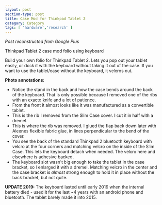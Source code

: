 ```yaml
---
layout: post
section-type: post
title: Case Mod for Thinkpad Tablet 2
category: Category
tags: [ 'hardware','research' ]
---
```

<!-- Place this tag in your head or just before your close body tag. -->
<!-- <script type="text/javascript" src="https://apis.google.com/js/plusone.js"></script> -->

<!-- Place this tag where you want the widget to render. -->
<!-- <div class="g-post" data-href="https://plus.google.com/115988942600478124988/posts/Drz3A1AdfEM"></div> -->

*Post reconstructed from Google Plus*

Thinkpad Tablet 2 case mod folio using keyboard

Build your own folio for Thinkpad Tablet 2. Lets you pop out your tablet easily, or dock it with the keyboard without taking it out of the case. If you want to use the tablet/case without the keyboard, it velcros out.

<script src="https://cdn.jsdelivr.net/npm/publicalbum@latest/dist/pa-embed-player.min.js" async></script>
<div class="pa-embed-player" style="width:100%; height:480px; display:none;"
  data-link="https://photos.app.goo.gl/5YkeiHcr6mCM4Ck16"
  data-title="Thinkpad Tablet 2 DIY Folio"
  data-description="6 new photos · Album by Andrew Olney">
  <img data-src="https://lh3.googleusercontent.com/JX2_-RQgYJE5MULJgqEvv3txEAFr_2Im5BPUlda7TxQ_6zcScJuappR8Ud9nbHw7s_EmL8GuL1HbMrX3Q-or2cfsWNrc1r5XSU1zXMDvEofN5e2iyOQ6hBeeKb7Y1kvKi8Z8rMIzeDY=w1920-h1080" src="" alt="" />
  <img data-src="https://lh3.googleusercontent.com/RmlooSVKkL_jITaSCFJpa75tf3wKzmAgNXY1oZX1WGsyO8s4dwy2I1F3umigNYFH-JCV6ynOFSnwBJ5C8GeAnby3whMKIZDmVOwJ2jcaf4yaM_14hpuYSdYQCCW_pMmOrmpCt7PMzCs=w1920-h1080" src="" alt="" />
  <img data-src="https://lh3.googleusercontent.com/sWEzblwhUqjTjkTeNL02ezkkYh-xGuo0WgfAr5d3nYO48aVlmAyJTe9VSYYccW1Wj3ZPUWujZDVTdOMWonfNTdt85wz2CmO_id4yGowyFA44g9vUeZ4KgahTSNn24-lALTmt4AVxBJA=w1920-h1080" src="" alt="" />
  <img data-src="https://lh3.googleusercontent.com/t8zEXzZncMhfY6KDb2CGa-OHPfE4HogClfg4O2QujQEOAK9RNkOnCY0ljpPJreIgOm9JIrsf3RtDTmS6xaLccB4eaVmoly5GJ9DbMao3ImszT6B0gIgSFCWR78P5Xbe8UhcoUIvJxBY=w1920-h1080" src="" alt="" />
  <img data-src="https://lh3.googleusercontent.com/ixiJd_gJltYeKqCAgbrAy4cZYE8zdWxclTe5a2ZnJYBGihW2UZvY-5vj9HC8umw4XXCVNJ3DqZht3hRUtyfhVzKnfrxHAfBxpIvEEO4FLIVv8XX5Z-BieVsehAzH2-ccoWopBKK93j0=w1920-h1080" src="" alt="" />
  <img data-src="https://lh3.googleusercontent.com/dKF0l1gB3g_DcPmpsEJyvonY6AxkZkWa9r5S7GbdPbGTOSkZLSyzo_PlHlbmEz4Fdl0bLfFTsWKn3MpGu7XHB1kksMYoUdV4GKqiFKk-SoOkOK_OyOKeuZiyzVIO9A8YAaY8LfxdrcQ=w1920-h1080" src="" alt="" />
</div>

**Photo annotations:**

- Notice the stand in the back and how the case bends around the back of the keyboard. That is only possible because I removed one of the ribs with an exacto knife and a lot of patience.
- From the front it almost looks like it was manufactured as a convertible tablet.
- This is the rib I removed from the Slim Case cover. I cut it in half with a dremel.
- This is where the rib was removed. I glued the flap back down later with Aleenes flexible fabric glue, in lines perpendicular to the bend of the cover.
- You see the back of the standard Thinkpad 2 bluetooth keyboard with velcro at the four corners and matching velcro on the inside of the Slim Case. This lets the keyboard detach when needed. The velcro here and elsewhere is adhesive backed.
- The keyboard slot wasn't big enough to take the tablet in the case bracket, so I enlarged it with a dremel. Matching velcro in the center and the case bracket is *almost* strong enough to hold it in place without the back bracket, but not quite.

**UPDATE 2019:** The keyboard lasted until early 2019 when the internal battery died - used it for the last ~4 years with an android phone and bluetooth. The tablet barely made it into 2015.